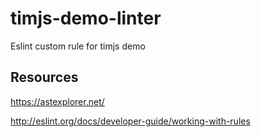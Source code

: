 # timjs-demo-linter
Eslint custom rule for timjs demo

## Resources
https://astexplorer.net/

http://eslint.org/docs/developer-guide/working-with-rules
